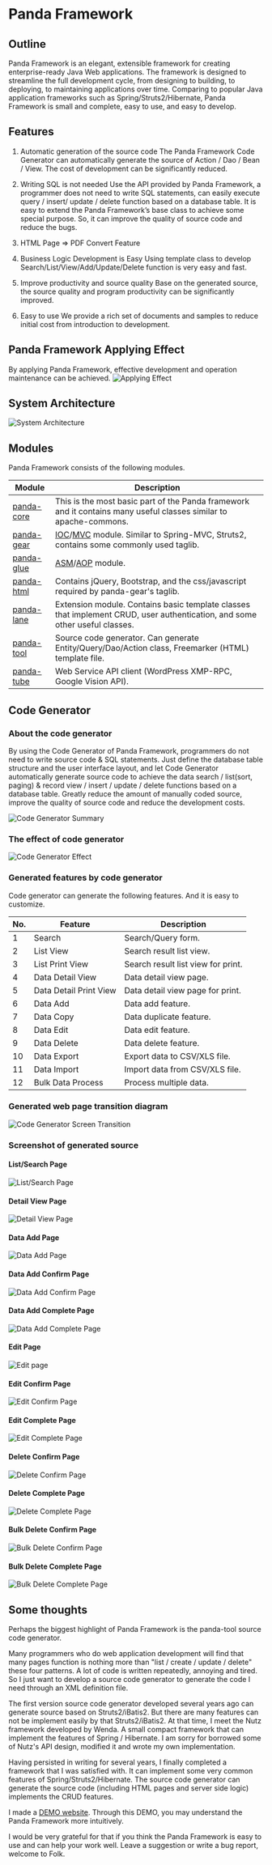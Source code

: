  Panda Framework
=================

## Outline
Panda Framework is an elegant, extensible framework for creating enterprise-ready Java Web applications. 
The framework is designed to streamline the full development cycle, from designing to building, to deploying, to maintaining applications over time. 
Comparing to popular Java application frameworks such as Spring/Struts2/Hibernate, Panda Framework is small and complete, easy to use, and easy to develop.


## Features
1. Automatic generation of the source code
The Panda Framework Code Generator can automatically generate the source of Action / Dao / Bean / View. The cost of development can be significantly reduced.

2. Writing SQL is not needed 
Use the API provided by Panda Framework, a programmer does not need to write SQL statements, can easily execute query / insert/ update / delete function based on a database table. It is easy to extend the Panda Framework’s base class to achieve some special purpose. So, it can improve the quality of source code and reduce the bugs. 

3. HTML Page ⇒ PDF Convert Feature

4. Business Logic Development is Easy
Using template class to develop Search/List/View/Add/Update/Delete function is very easy and fast. 

5. Improve productivity and source quality
Base on the generated source, the source quality and program productivity can be significantly improved. 

6. Easy to use
We provide a rich set of documents and samples to reduce initial cost from introduction to development.


## Panda Framework Applying Effect 
By applying Panda Framework, effective development and operation maintenance can be achieved. 
![Applying Effect](imgs/pandafw-apply-effect_en.jpg)


## System Architecture
![System Architecture](imgs/pandafw-app-structure.jpg)


## Modules
Panda Framework consists of the following modules.

 | Module                         | Description                                                               |
 |--------------------------------|---------------------------------------------------------------------------|
 | [panda-core](core/index_en.md) | This is the most basic part of the Panda framework and it contains many useful classes similar to apache-commons.  |
 | [panda-gear](gear/index_en.md) | [IOC](gear/ioc/ioc_en.md)/[MVC](gear/mvc/mvc_en.md) module. Similar to Spring-MVC, Struts2, contains some commonly used taglib. |
 | [panda-glue](glue/index_en.md) | [ASM](glue/asm_en.md)/[AOP](glue/aop_en.md) module.                  |
 | [panda-html](html/index_en.md) | Contains jQuery, Bootstrap, and the css/javascript required by panda-gear's taglib. |
 | [panda-lane](lane/index_en.md) | Extension module. Contains basic template classes that implement CRUD, user authentication, and some other useful classes. |
 | [panda-tool](tool/index_en.md) | Source code generator. Can generate Entity/Query/Dao/Action class, Freemarker (HTML) template file. |
 | [panda-tube](tube/index_en.md) | Web Service API client (WordPress XMP-RPC, Google Vision API).                     |


## Code Generator

### About the code generator
By using the Code Generator of Panda Framework, programmers do not need to write source code & SQL statements. 
Just define the database table structure and the user interface layout, 
and let Code Generator automatically generate source code to achieve the data search / list(sort, paging) & record view / insert / update / delete functions based on a database table. 
Greatly reduce the amount of manually coded source, improve the quality of source code and reduce the development costs.

![Code Generator Summary](imgs/codegen-summary_en.jpg)


### The effect of code generator
![Code Generator Effect](imgs/codegen-effect_en.jpg)


### Generated features by code generator
Code generator can generate the following features. And it is easy to customize.

 | No. | Feature                | Description |
 |-----|------------------------|-------------|
 | 1   | Search                 | Search/Query form.                 |
 | 2   | List View              | Search result list view.           |
 | 3   | List Print View        | Search result list view for print. |
 | 4   | Data Detail View       | Data detail view page.             |
 | 5   | Data Detail Print View | Data detail view page for print.   |
 | 6   | Data Add               | Data add feature.                  |
 | 7   | Data Copy              | Data duplicate feature.            |
 | 8   | Data Edit              | Data edit feature.                 |
 | 9   | Data Delete            | Data delete feature.               |
 | 10  | Data Export            | Export data to CSV/XLS file.       |
 | 11  | Data Import            | Import data from CSV/XLS file.     |
 | 12  | Bulk Data Process      | Process multiple data.             |


### Generated web page transition diagram
![Code Generator Screen Transition](imgs/codegen-screen-transition_en.jpg)


### Screenshot of generated source

#### List/Search Page
![List/Search Page](imgs/codegen-s-list.jpg)

#### Detail View Page
![Detail View Page](imgs/codegen-s-view.jpg)

#### Data Add Page
![Data Add Page](imgs/codegen-s-add.jpg)

#### Data Add Confirm Page
![Data Add Confirm Page](imgs/codegen-s-add-confirm.jpg)

#### Data Add Complete Page
![Data Add Complete Page](imgs/codegen-s-add-success.jpg)

#### Edit Page
![Edit page](imgs/codegen-s-edit.jpg)

#### Edit Confirm Page
![Edit Confirm Page](imgs/codegen-s-edit-confirm.jpg)

#### Edit Complete Page
![Edit Complete Page](imgs/codegen-s-edit-success.jpg)

#### Delete Confirm Page
![Delete Confirm Page](imgs/codegen-s-delete-confirm.jpg)

#### Delete Complete Page
![Delete Complete Page](imgs/codegen-s-delete-success.jpg)

#### Bulk Delete Confirm Page
![Bulk Delete Confirm Page](imgs/codegen-s-bdelete-confirm.jpg)

#### Bulk Delete Complete Page
![Bulk Delete Complete Page](imgs/codegen-s-bdelete-success.jpg)



Some thoughts
---------------------------

Perhaps the biggest highlight of Panda Framework is the panda-tool source code generator.

Many programmers who do web application development will find that many pages function is nothing more than "list / create / update / delete" these four patterns.
A lot of code is written repeatedly, annoying and tired. So I just want to develop a source code generator to generate the code I need through an XML definition file.

The first version source code generator developed several years ago can generate source based on Struts2/iBatis2. 
But there are many features can not be implement easily by that Struts2/iBatis2. 
At that time, I meet the Nutz framework developed by Wenda. A small compact framework that can implement the features of Spring / Hibernate.
I am sorry for borrowed some of Nutz's API design, modified it and wrote my own implementation.

Having persisted in writing for several years, I finally completed a framework that I was satisfied with. 
It can implement some very common features of Spring/Struts2/Hibernate. 
The source code generator can generate the source code (including HTML pages and server side logic) implements the CRUD features.

I made a [DEMO website](http://pandafw.ga). Through this DEMO, you may understand the Panda Framework more intuitively.

I would be very grateful for that if you think the Panda Framework is easy to use and can help your work well.
Leave a suggestion or write a bug report, welcome to Folk.

